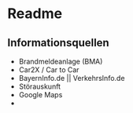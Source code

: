# Readme

## Informationsquellen
- Brandmeldeanlage (BMA)
- Car2X / Car to Car
- BayernInfo.de || VerkehrsInfo.de
- Störauskunft
- Google Maps
- 